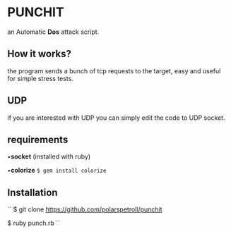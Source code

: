 # PUNCHIT
an Automatic **Dos** attack script.
## How it works?
the program sends a bunch of tcp requests to the target, easy and useful for simple stress tests.
## UDP
if you are interested with UDP you can simply edit the code  to UDP socket.
## requirements
٭**socket** (installed with ruby)

٭**colorize** 
``
$ gem install colorize
``
## Installation
``
$ git clone https://github.com/polarspetroll/punchit


$ ruby punch.rb
``
